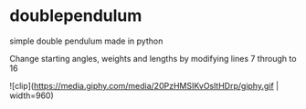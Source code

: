 # doublependulum
simple double pendulum made in python

Change starting angles, weights and lengths by modifying lines 7 through to 16

![clip](https://media.giphy.com/media/20PzHMSIKvOsltHDrp/giphy.gif | width=960)
